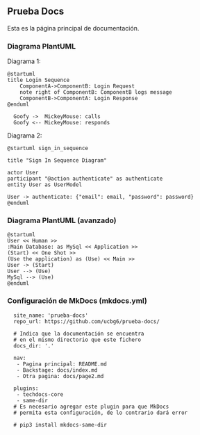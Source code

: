 
## Prueba Docs

Esta es la página principal de documentación.


### Diagrama PlantUML
Diagrama 1:

```plantuml format="svg"
@startuml
title Login Sequence
    ComponentA->ComponentB: Login Request
    note right of ComponentB: ComponentB logs message
    ComponentB->ComponentA: Login Response
@enduml
```

```plantuml id="myDiag" format="svg"
  Goofy ->  MickeyMouse: calls
  Goofy <-- MickeyMouse: responds
```

Diagrama 2:
```puml
@startuml sign_in_sequence  
  
title "Sign In Sequence Diagram"  
  
actor User  
participant "@action authenticate" as authenticate
entity User as UserModel  
  
User -> authenticate: {"email": email, "password": password}
@enduml
```

### Diagrama PlantUML (avanzado)
```plantuml format="svg"
@startuml
User << Human >>
:Main Database: as MySql << Application >>
(Start) << One Shot >>
(Use the application) as (Use) << Main >>
User -> (Start)
User --> (Use)
MySql --> (Use)
@enduml
```

### Configuración de MkDocs (mkdocs.yml)
```
  site_name: 'prueba-docs'
  repo_url: https://github.com/ucbg6/prueba-docs/
  
  # Indica que la documentación se encuentra 
  # en el mismo directorio que este fichero
  docs_dir: '.'

  nav:
   - Pagina principal: README.md
   - Backstage: docs/index.md
   - Otra pagina: docs/page2.md

  plugins:
   - techdocs-core
   - same-dir
  # Es necesario agregar este plugin para que MkDocs
  # permita esta configuración, de lo contrario dará error

  # pip3 install mkdocs-same-dir
  
```



